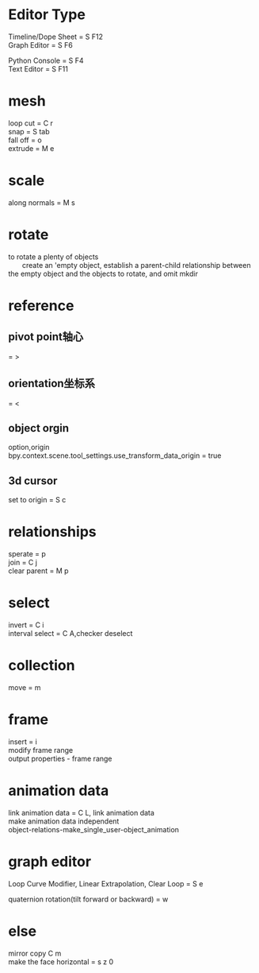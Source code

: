 # Editor Type
Timeline/Dope Sheet = S F12  
Graph Editor =  S F6  
  
Python Console = S F4  
Text Editor = S F11  
# mesh
loop cut = C r  
snap = S tab  
fall off = o  
extrude = M e   
# scale
along normals = M s  
# rotate
to rotate a plenty of objects  
&emsp;&emsp;create an 'empty object, establish a parent-child relationship between the empty object and the objects to rotate, and omit mkdir  
# reference
## pivot point轴心
= >  
## orientation坐标系
= <  
## object orgin  
option,origin  
bpy.context.scene.tool_settings.use_transform_data_origin = true  
## 3d cursor
set to origin = S c  
# relationships
sperate = p  
join = C j  
clear parent = M p  
# select
invert = C i  
interval select = C A,checker deselect  
# collection
move = m  
# frame
insert = i  
modify frame range  
output properties - frame range  
# animation data
link animation data = C L, link animation data  
make animation data independent   
object-relations-make_single_user-object_animation  
# graph editor
Loop Curve Modifier, Linear Extrapolation, Clear Loop  = S e  
  
quaternion rotation(tilt forward or backward) = w  
# else
mirror copy C m  
make the face horizontal = s z 0  

